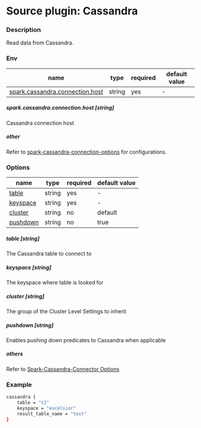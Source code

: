# Source plugin: Cassandra

### Description

Read data from Cassandra.

### Env
| name           | type   | required | default value |
| -------------- | ------ | -------- | ------------- |
| [spark.cassandra.connection.host](#spark.cassandra.connection.host-string)       | string | yes      | -             |

##### spark.cassandra.connection.host [string]

Cassandra connection host

##### other
Refer to [spark-cassandra-connection-options](https://github.com/datastax/spark-cassandra-connector/blob/b2.4/doc/reference.md#cassandra-connection-parameters) for configurations.

### Options

| name             | type   | required | default value |
| --------------   | ------ | -------- | ------------- |
| [table](#table-string)            | string | yes      | -             |
| [keyspace](#keyspace-string)         | string | yes      | -             |
| [cluster](#cluster-string)          | string | no       | default       |
| [pushdown](#pushdown-string)         | string | no       | true         |

##### table [string]

The Cassandra table to connect to

##### keyspace [string]

The keyspace where table is looked for 

##### cluster [string]

The group of the Cluster Level Settings to inherit

##### pushdown [string]

Enables pushing down predicates to Cassandra when applicable

##### others

Refer to [Spark-Cassandra-Connector Options](https://github.com/datastax/spark-cassandra-connector/blob/b2.4/doc/14_data_frames.md)
### Example

```bash
cassandra {
    table = "t2"
    keyspace = "excelsior"
    result_table_name = "test"
}
```

